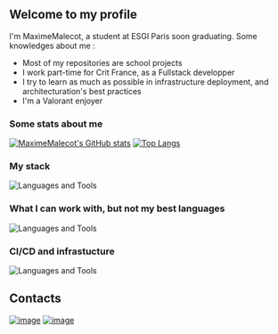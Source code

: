 ## Welcome to my profile

I'm MaximeMalecot, a student at ESGI Paris soon graduating. 
Some knowledges about me :
- Most of my repositories are school projects
- I work part-time for Crit France, as a Fullstack developper
- I try to learn as much as possible in infrastructure deployment, and architecturation's best practices
- I'm a Valorant enjoyer

### Some stats about me

[![MaximeMalecot's GitHub stats](https://github-readme-stats.vercel.app/api?username=MaximeMalecot&show_icons=true&theme=radical)](https://github.com/anuraghazra/github-readme-stats)
[![Top Langs](https://github-readme-stats.vercel.app/api/top-langs/?username=MaximeMalecot&layout=compact&theme=radical)](https://github.com/anuraghazra/github-readme-stats)

 ### My stack

![Languages and Tools](https://skillicons.dev/icons?i=react,nodejs,symfony,js,php,html,css)

### What I can work with, but not my best languages

![Languages and Tools](https://skillicons.dev/icons?i=python,ts,go,c)

### CI/CD and infrastucture

![Languages and Tools](https://skillicons.dev/icons?i=docker,github,aws,gcp,vercel)

## Contacts 
[![image](https://img.shields.io/badge/Gmail-D14836?style=for-the-badge&logo=gmail&logoColor=white)](https://www.linkedin.com/in/maxime-malecot-44759b1a1)
[![image](https://img.shields.io/badge/LinkedIn-0077B5?style=for-the-badge&logo=linkedin&logoColor=white)](mailto:92maximemalecot@gmail.com)
<br>
